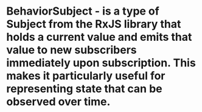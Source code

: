 # BehaviorSubject - is a type of Subject from the RxJS library that holds a current value and emits that value to new subscribers immediately upon subscription. This makes it particularly useful for representing state that can be observed over time.